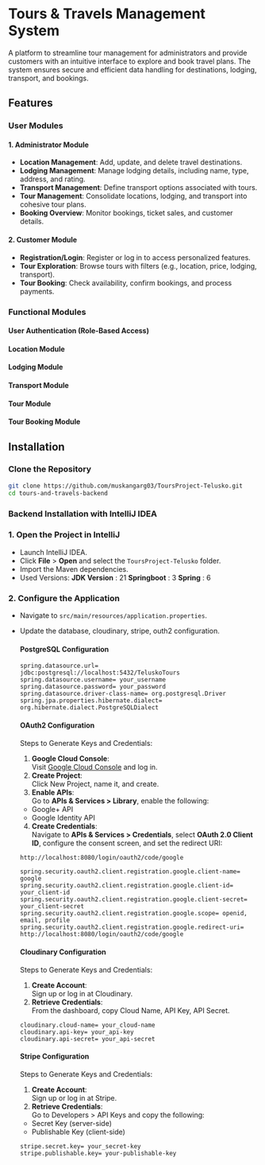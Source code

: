 # Tours & Travels Management System  

A platform to streamline tour management for administrators and provide customers with an intuitive interface to explore and book travel plans. The system ensures secure and efficient data handling for destinations, lodging, transport, and bookings.  


## Features  

### User Modules  
#### **1. Administrator Module**  
- **Location Management**: Add, update, and delete travel destinations.  
- **Lodging Management**: Manage lodging details, including name, type, address, and rating.  
- **Transport Management**: Define transport options associated with tours.  
- **Tour Management**: Consolidate locations, lodging, and transport into cohesive tour plans.  
- **Booking Overview**: Monitor bookings, ticket sales, and customer details.  

#### **2. Customer Module**  
- **Registration/Login**: Register or log in to access personalized features.  
- **Tour Exploration**: Browse tours with filters (e.g., location, price, lodging, transport).  
- **Tour Booking**: Check availability, confirm bookings, and process payments.  

### Functional Modules  
#### **User Authentication (Role-Based Access)**  
#### **Location Module**  
#### **Lodging Module**  
#### **Transport Module**  
#### **Tour Module**  
#### **Tour Booking Module**  


## Installation
### **Clone the Repository**
   ```bash
   git clone https://github.com/muskangarg03/ToursProject-Telusko.git
   cd tours-and-travels-backend
  ```
  
### **Backend Installation with IntelliJ IDEA**

### 1. Open the Project in IntelliJ
- Launch IntelliJ IDEA.
- Click **File** > **Open** and select the `ToursProject-Telusko` folder.
- Import the Maven dependencies.
- Used Versions:
    **JDK Version** : 21
    **Springboot** : 3
    **Spring** : 6
### 2. Configure the Application
- Navigate to `src/main/resources/application.properties`.
- Update the database, cloudinary, stripe, outh2 configuration.

  #### PostgreSQL Configuration
  ```
  spring.datasource.url= jdbc:postgresql://localhost:5432/TeluskoTours
  spring.datasource.username= your_username
  spring.datasource.password= your_password
  spring.datasource.driver-class-name= org.postgresql.Driver
  spring.jpa.properties.hibernate.dialect= org.hibernate.dialect.PostgreSQLDialect
  ```

  #### OAuth2 Configuration
  Steps to Generate Keys and Credentials:
  1. **Google Cloud Console**:  
  Visit [Google Cloud Console](https://console.cloud.google.com/) and log in.
  2. **Create Project**:  
  Click New Project, name it, and create.
  3. **Enable APIs**:  
  Go to **APIs & Services > Library**, enable the following:  
   - Google+ API  
   - Google Identity API
  4. **Create Credentials**:  
  Navigate to **APIs & Services > Credentials**, select **OAuth 2.0 Client ID**, configure the consent screen, and set the redirect URI:  
   ```bash
   http://localhost:8080/login/oauth2/code/google
   ```
   
   ```
  spring.security.oauth2.client.registration.google.client-name= google
  spring.security.oauth2.client.registration.google.client-id= your_client-id
  spring.security.oauth2.client.registration.google.client-secret= your_client-secret
  spring.security.oauth2.client.registration.google.scope= openid, email, profile
  spring.security.oauth2.client.registration.google.redirect-uri= http://localhost:8080/login/oauth2/code/google
  ```


  #### Cloudinary Configuration
  Steps to Generate Keys and Credentials:
  1. **Create Account**:  
  Sign up or log in at Cloudinary.
  2. **Retrieve Credentials**:  
  From the dashboard, copy Cloud Name, API Key, API Secret.
  
  ```
  cloudinary.cloud-name= your_cloud-name
  cloudinary.api-key= your_api-key
  cloudinary.api-secret= your_api-secret
  ```

  #### Stripe Configuration
  Steps to Generate Keys and Credentials:
  1. **Create Account**:  
  Sign up or log in at Stripe.
  2. **Retrieve Credentials**:  
  Go to Developers > API Keys and copy the following:
    - Secret Key (server-side)
    - Publishable Key (client-side)
      
  ```
  stripe.secret.key= your_secret-key
  stripe.publishable.key= your-publishable-key
  ```

  
  









